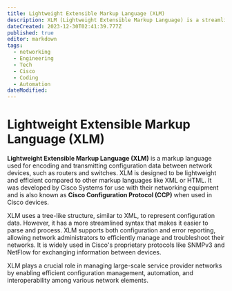 ```yaml
---
title: Lightweight Extensible Markup Language (XLM)
description: XLM (Lightweight Extensible Markup Language) is a streamlined syntax tree-like structure used in network management, particularly in Cisco's proprietary protocols like SNMPv3 and NetFlow. It enables efficient configuration management, automation, and interoperability among various network elements. XLM plays a crucial role in managing large-scale service provider networks.
dateCreated: 2023-12-30T02:41:39.777Z
published: true
editor: markdown
tags:
  - networking
  - Engineering
  - Tech
  - Cisco
  - Coding
  - Automation
dateModified: 
---
```

# Lightweight Extensible Markup Language (XLM)

**Lightweight Extensible Markup Language (XLM)** is a markup language used for encoding and transmitting configuration data between network devices, such as routers and switches. XLM is designed to be lightweight and efficient compared to other markup languages like XML or HTML. It was developed by Cisco Systems for use with their networking equipment and is also known as **Cisco Configuration Protocol (CCP)** when used in Cisco devices.

XLM uses a tree-like structure, similar to XML, to represent configuration data. However, it has a more streamlined syntax that makes it easier to parse and process. XLM supports both configuration and error reporting, allowing network administrators to efficiently manage and troubleshoot their networks. It is widely used in Cisco's proprietary protocols like SNMPv3 and NetFlow for exchanging information between devices.

XLM plays a crucial role in managing large-scale service provider networks by enabling efficient configuration management, automation, and interoperability among various network elements.